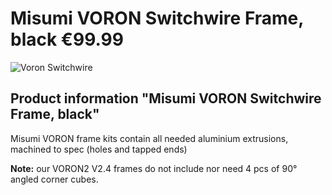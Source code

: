 
# Misumi VORON Switchwire Frame, black €99.99
![Voron Switchwire](https://fermio.xyz/media/e0/d5/c4/1632756132/vsw-frame-250.png) 
 ## Product information "Misumi VORON Switchwire Frame, black" 
 Misumi VORON frame kits contain all needed aluminium extrusions, machined to spec (holes and tapped ends)
 
 **Note:** our VORON2 V2.4 frames do not include nor need 4 pcs of 90° angled corner cubes. 
